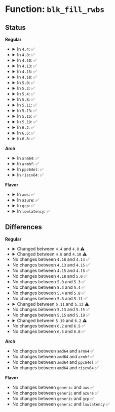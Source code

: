 # Function: <code>blk_fill_rwbs</code>

## Status
<b>Regular</b>
<ul>
<li>
<details>
<summary>In <code>4.4</code>: ✅</summary>

```c
void blk_fill_rwbs(char *rwbs, u32 rw, int bytes);
```

**Collision:** Unique Global

**Inline:** No

**Transformation:** False

**Instances:**

```
In kernel/trace/blktrace.c (ffffffff8115abc0)
Location: kernel/trace/blktrace.c:1776
Inline: False
Direct callers:
  - block/blk-core.c:perf_trace_block_rq
  - block/blk-core.c:trace_event_raw_event_block_rq
  - block/blk-core.c:perf_trace_block_bio_bounce
  - block/blk-core.c:perf_trace_block_rq_remap
  - block/blk-core.c:perf_trace_block_bio_complete
  - block/blk-core.c:perf_trace_block_bio_remap
  - block/blk-core.c:perf_trace_block_get_rq
  - block/blk-core.c:perf_trace_block_split
  - block/blk-core.c:perf_trace_block_bio_merge
  - block/blk-core.c:perf_trace_block_bio_queue
  - block/blk-core.c:perf_trace_block_rq_complete
  - block/blk-core.c:perf_trace_block_rq_with_error
  - block/blk-core.c:trace_event_raw_event_block_bio_complete
  - block/blk-core.c:trace_event_raw_event_block_bio_remap
  - block/blk-core.c:trace_event_raw_event_block_split
  - block/blk-core.c:trace_event_raw_event_block_bio_merge
  - block/blk-core.c:trace_event_raw_event_block_bio_queue
  - block/blk-core.c:trace_event_raw_event_block_bio_bounce
  - block/blk-core.c:trace_event_raw_event_block_rq_remap
  - block/blk-core.c:trace_event_raw_event_block_get_rq
  - block/blk-core.c:trace_event_raw_event_block_rq_complete
  - block/blk-core.c:trace_event_raw_event_block_rq_with_error
```
**Symbols:**

```
ffffffff8115abc0-ffffffff8115ac81: blk_fill_rwbs (STB_GLOBAL)
```
</details>
</li>
<li>
<details>
<summary>In <code>4.8</code>: ✅</summary>

```c
void blk_fill_rwbs(char *rwbs, int op, u32 rw, int bytes);
```

**Collision:** Unique Global

**Inline:** No

**Transformation:** False

**Instances:**

```
In kernel/trace/blktrace.c (ffffffff811654c0)
Location: kernel/trace/blktrace.c:1780
Inline: False
Direct callers:
  - block/blk-core.c:perf_trace_block_rq_remap
  - block/blk-core.c:perf_trace_block_bio_remap
  - block/blk-core.c:perf_trace_block_split
  - block/blk-core.c:perf_trace_block_get_rq
  - block/blk-core.c:perf_trace_block_bio_queue
  - block/blk-core.c:perf_trace_block_bio_merge
  - block/blk-core.c:perf_trace_block_bio_complete
  - block/blk-core.c:perf_trace_block_bio_bounce
  - block/blk-core.c:perf_trace_block_rq
  - block/blk-core.c:perf_trace_block_rq_complete
  - block/blk-core.c:perf_trace_block_rq_with_error
  - block/blk-core.c:trace_event_raw_event_block_rq_remap
  - block/blk-core.c:trace_event_raw_event_block_bio_remap
  - block/blk-core.c:trace_event_raw_event_block_split
  - block/blk-core.c:trace_event_raw_event_block_get_rq
  - block/blk-core.c:trace_event_raw_event_block_bio_queue
  - block/blk-core.c:trace_event_raw_event_block_bio_merge
  - block/blk-core.c:trace_event_raw_event_block_bio_complete
  - block/blk-core.c:trace_event_raw_event_block_bio_bounce
  - block/blk-core.c:trace_event_raw_event_block_rq
  - block/blk-core.c:trace_event_raw_event_block_rq_complete
  - block/blk-core.c:trace_event_raw_event_block_rq_with_error
```
**Symbols:**

```
ffffffff811654c0-ffffffff8116557a: blk_fill_rwbs (STB_GLOBAL)
```
</details>
</li>
<li>
<details>
<summary>In <code>4.10</code>: ✅</summary>

```c
void blk_fill_rwbs(char *rwbs, unsigned int op, int bytes);
```

**Collision:** Unique Global

**Inline:** No

**Transformation:** False

**Instances:**

```
In kernel/trace/blktrace.c (ffffffff81170910)
Location: kernel/trace/blktrace.c:1780
Inline: False
Direct callers:
  - block/blk-core.c:perf_trace_block_rq_remap
  - block/blk-core.c:perf_trace_block_bio_remap
  - block/blk-core.c:perf_trace_block_split
  - block/blk-core.c:perf_trace_block_get_rq
  - block/blk-core.c:perf_trace_block_bio_queue
  - block/blk-core.c:perf_trace_block_bio_merge
  - block/blk-core.c:perf_trace_block_bio_complete
  - block/blk-core.c:perf_trace_block_bio_bounce
  - block/blk-core.c:perf_trace_block_rq
  - block/blk-core.c:perf_trace_block_rq_complete
  - block/blk-core.c:perf_trace_block_rq_with_error
  - block/blk-core.c:trace_event_raw_event_block_rq_remap
  - block/blk-core.c:trace_event_raw_event_block_bio_remap
  - block/blk-core.c:trace_event_raw_event_block_split
  - block/blk-core.c:trace_event_raw_event_block_get_rq
  - block/blk-core.c:trace_event_raw_event_block_bio_queue
  - block/blk-core.c:trace_event_raw_event_block_bio_merge
  - block/blk-core.c:trace_event_raw_event_block_bio_complete
  - block/blk-core.c:trace_event_raw_event_block_bio_bounce
  - block/blk-core.c:trace_event_raw_event_block_rq
  - block/blk-core.c:trace_event_raw_event_block_rq_complete
  - block/blk-core.c:trace_event_raw_event_block_rq_with_error
```
**Symbols:**

```
ffffffff81170910-ffffffff811709dc: blk_fill_rwbs (STB_GLOBAL)
```
</details>
</li>
<li>
<details>
<summary>In <code>4.13</code>: ✅</summary>

```c
void blk_fill_rwbs(char *rwbs, unsigned int op, int bytes);
```

**Collision:** Unique Global

**Inline:** No

**Transformation:** False

**Instances:**

```
In kernel/trace/blktrace.c (ffffffff811739b0)
Location: kernel/trace/blktrace.c:1733
Inline: False
Direct callers:
  - block/blk-core.c:perf_trace_block_rq_remap
  - block/blk-core.c:perf_trace_block_bio_remap
  - block/blk-core.c:perf_trace_block_split
  - block/blk-core.c:perf_trace_block_get_rq
  - block/blk-core.c:perf_trace_block_bio_queue
  - block/blk-core.c:perf_trace_block_bio_merge
  - block/blk-core.c:perf_trace_block_bio_complete
  - block/blk-core.c:perf_trace_block_bio_bounce
  - block/blk-core.c:perf_trace_block_rq
  - block/blk-core.c:perf_trace_block_rq_complete
  - block/blk-core.c:perf_trace_block_rq_requeue
  - block/blk-core.c:trace_event_raw_event_block_rq_remap
  - block/blk-core.c:trace_event_raw_event_block_bio_remap
  - block/blk-core.c:trace_event_raw_event_block_split
  - block/blk-core.c:trace_event_raw_event_block_get_rq
  - block/blk-core.c:trace_event_raw_event_block_bio_queue
  - block/blk-core.c:trace_event_raw_event_block_bio_merge
  - block/blk-core.c:trace_event_raw_event_block_bio_complete
  - block/blk-core.c:trace_event_raw_event_block_bio_bounce
  - block/blk-core.c:trace_event_raw_event_block_rq
  - block/blk-core.c:trace_event_raw_event_block_rq_complete
  - block/blk-core.c:trace_event_raw_event_block_rq_requeue
```
**Symbols:**

```
ffffffff811739b0-ffffffff81173a79: blk_fill_rwbs (STB_GLOBAL)
```
</details>
</li>
<li>
<details>
<summary>In <code>4.15</code>: ✅</summary>

```c
void blk_fill_rwbs(char *rwbs, unsigned int op, int bytes);
```

**Collision:** Unique Global

**Inline:** No

**Transformation:** False

**Instances:**

```
In kernel/trace/blktrace.c (ffffffff81180b70)
Location: kernel/trace/blktrace.c:1888
Inline: False
Direct callers:
  - block/blk-core.c:perf_trace_block_rq_remap
  - block/blk-core.c:perf_trace_block_bio_remap
  - block/blk-core.c:perf_trace_block_split
  - block/blk-core.c:perf_trace_block_get_rq
  - block/blk-core.c:perf_trace_block_bio_queue
  - block/blk-core.c:perf_trace_block_bio_merge
  - block/blk-core.c:perf_trace_block_bio_complete
  - block/blk-core.c:perf_trace_block_bio_bounce
  - block/blk-core.c:perf_trace_block_rq
  - block/blk-core.c:perf_trace_block_rq_complete
  - block/blk-core.c:perf_trace_block_rq_requeue
  - block/blk-core.c:trace_event_raw_event_block_rq_remap
  - block/blk-core.c:trace_event_raw_event_block_bio_remap
  - block/blk-core.c:trace_event_raw_event_block_split
  - block/blk-core.c:trace_event_raw_event_block_get_rq
  - block/blk-core.c:trace_event_raw_event_block_bio_queue
  - block/blk-core.c:trace_event_raw_event_block_bio_merge
  - block/blk-core.c:trace_event_raw_event_block_bio_complete
  - block/blk-core.c:trace_event_raw_event_block_bio_bounce
  - block/blk-core.c:trace_event_raw_event_block_rq
  - block/blk-core.c:trace_event_raw_event_block_rq_complete
  - block/blk-core.c:trace_event_raw_event_block_rq_requeue
```
**Symbols:**

```
ffffffff81180b70-ffffffff81180c3f: blk_fill_rwbs (STB_GLOBAL)
```
</details>
</li>
<li>
<details>
<summary>In <code>4.18</code>: ✅</summary>

```c
void blk_fill_rwbs(char *rwbs, unsigned int op, int bytes);
```

**Collision:** Unique Global

**Inline:** No

**Transformation:** False

**Instances:**

```
In kernel/trace/blktrace.c (ffffffff8118fd00)
Location: kernel/trace/blktrace.c:1892
Inline: False
Direct callers:
  - block/blk-core.c:perf_trace_block_rq_remap
  - block/blk-core.c:perf_trace_block_bio_remap
  - block/blk-core.c:perf_trace_block_split
  - block/blk-core.c:perf_trace_block_get_rq
  - block/blk-core.c:perf_trace_block_bio_queue
  - block/blk-core.c:perf_trace_block_bio_merge
  - block/blk-core.c:perf_trace_block_bio_complete
  - block/blk-core.c:perf_trace_block_bio_bounce
  - block/blk-core.c:perf_trace_block_rq
  - block/blk-core.c:perf_trace_block_rq_complete
  - block/blk-core.c:perf_trace_block_rq_requeue
  - block/blk-core.c:trace_event_raw_event_block_rq_remap
  - block/blk-core.c:trace_event_raw_event_block_bio_remap
  - block/blk-core.c:trace_event_raw_event_block_split
  - block/blk-core.c:trace_event_raw_event_block_get_rq
  - block/blk-core.c:trace_event_raw_event_block_bio_queue
  - block/blk-core.c:trace_event_raw_event_block_bio_merge
  - block/blk-core.c:trace_event_raw_event_block_bio_complete
  - block/blk-core.c:trace_event_raw_event_block_bio_bounce
  - block/blk-core.c:trace_event_raw_event_block_rq
  - block/blk-core.c:trace_event_raw_event_block_rq_complete
  - block/blk-core.c:trace_event_raw_event_block_rq_requeue
```
**Symbols:**

```
ffffffff8118fd00-ffffffff8118fdca: blk_fill_rwbs (STB_GLOBAL)
```
</details>
</li>
<li>
<details>
<summary>In <code>5.0</code>: ✅</summary>

```c
void blk_fill_rwbs(char *rwbs, unsigned int op, int bytes);
```

**Collision:** Unique Global

**Inline:** No

**Transformation:** False

**Instances:**

```
In kernel/trace/blktrace.c (ffffffff8119d4d0)
Location: kernel/trace/blktrace.c:1880
Inline: False
Direct callers:
  - block/blk-core.c:perf_trace_block_rq_remap
  - block/blk-core.c:perf_trace_block_bio_remap
  - block/blk-core.c:perf_trace_block_split
  - block/blk-core.c:perf_trace_block_get_rq
  - block/blk-core.c:perf_trace_block_bio_queue
  - block/blk-core.c:perf_trace_block_bio_merge
  - block/blk-core.c:perf_trace_block_bio_complete
  - block/blk-core.c:perf_trace_block_bio_bounce
  - block/blk-core.c:perf_trace_block_rq
  - block/blk-core.c:perf_trace_block_rq_complete
  - block/blk-core.c:perf_trace_block_rq_requeue
  - block/blk-core.c:trace_event_raw_event_block_rq_remap
  - block/blk-core.c:trace_event_raw_event_block_bio_remap
  - block/blk-core.c:trace_event_raw_event_block_split
  - block/blk-core.c:trace_event_raw_event_block_get_rq
  - block/blk-core.c:trace_event_raw_event_block_bio_queue
  - block/blk-core.c:trace_event_raw_event_block_bio_merge
  - block/blk-core.c:trace_event_raw_event_block_bio_complete
  - block/blk-core.c:trace_event_raw_event_block_bio_bounce
  - block/blk-core.c:trace_event_raw_event_block_rq
  - block/blk-core.c:trace_event_raw_event_block_rq_complete
  - block/blk-core.c:trace_event_raw_event_block_rq_requeue
```
**Symbols:**

```
ffffffff8119d4d0-ffffffff8119d5c7: blk_fill_rwbs (STB_GLOBAL)
```
</details>
</li>
<li>
<details>
<summary>In <code>5.3</code>: ✅</summary>

```c
void blk_fill_rwbs(char *rwbs, unsigned int op, int bytes);
```

**Collision:** Unique Global

**Inline:** No

**Transformation:** False

**Instances:**

```
In kernel/trace/blktrace.c (ffffffff811ab210)
Location: kernel/trace/blktrace.c:1875
Inline: False
Direct callers:
  - block/blk-core.c:perf_trace_block_rq_remap
  - block/blk-core.c:perf_trace_block_bio_remap
  - block/blk-core.c:perf_trace_block_split
  - block/blk-core.c:perf_trace_block_get_rq
  - block/blk-core.c:perf_trace_block_bio_queue
  - block/blk-core.c:perf_trace_block_bio_merge
  - block/blk-core.c:perf_trace_block_bio_complete
  - block/blk-core.c:perf_trace_block_bio_bounce
  - block/blk-core.c:perf_trace_block_rq
  - block/blk-core.c:perf_trace_block_rq_complete
  - block/blk-core.c:perf_trace_block_rq_requeue
  - block/blk-core.c:trace_event_raw_event_block_rq_remap
  - block/blk-core.c:trace_event_raw_event_block_bio_remap
  - block/blk-core.c:trace_event_raw_event_block_split
  - block/blk-core.c:trace_event_raw_event_block_get_rq
  - block/blk-core.c:trace_event_raw_event_block_bio_queue
  - block/blk-core.c:trace_event_raw_event_block_bio_merge
  - block/blk-core.c:trace_event_raw_event_block_bio_complete
  - block/blk-core.c:trace_event_raw_event_block_bio_bounce
  - block/blk-core.c:trace_event_raw_event_block_rq
  - block/blk-core.c:trace_event_raw_event_block_rq_complete
  - block/blk-core.c:trace_event_raw_event_block_rq_requeue
```
**Symbols:**

```
ffffffff811ab210-ffffffff811ab305: blk_fill_rwbs (STB_GLOBAL)
```
</details>
</li>
<li>
<details>
<summary>In <code>5.4</code>: ✅</summary>

```c
void blk_fill_rwbs(char *rwbs, unsigned int op, int bytes);
```

**Collision:** Unique Global

**Inline:** No

**Transformation:** False

**Instances:**

```
In kernel/trace/blktrace.c (ffffffff811b6a00)
Location: kernel/trace/blktrace.c:1930
Inline: False
Direct callers:
  - block/blk-core.c:perf_trace_block_rq_remap
  - block/blk-core.c:perf_trace_block_bio_remap
  - block/blk-core.c:perf_trace_block_split
  - block/blk-core.c:perf_trace_block_get_rq
  - block/blk-core.c:perf_trace_block_bio_queue
  - block/blk-core.c:perf_trace_block_bio_merge
  - block/blk-core.c:perf_trace_block_bio_complete
  - block/blk-core.c:perf_trace_block_bio_bounce
  - block/blk-core.c:perf_trace_block_rq
  - block/blk-core.c:perf_trace_block_rq_complete
  - block/blk-core.c:perf_trace_block_rq_requeue
  - block/blk-core.c:trace_event_raw_event_block_rq_remap
  - block/blk-core.c:trace_event_raw_event_block_bio_remap
  - block/blk-core.c:trace_event_raw_event_block_split
  - block/blk-core.c:trace_event_raw_event_block_get_rq
  - block/blk-core.c:trace_event_raw_event_block_bio_queue
  - block/blk-core.c:trace_event_raw_event_block_bio_merge
  - block/blk-core.c:trace_event_raw_event_block_bio_complete
  - block/blk-core.c:trace_event_raw_event_block_bio_bounce
  - block/blk-core.c:trace_event_raw_event_block_rq
  - block/blk-core.c:trace_event_raw_event_block_rq_complete
  - block/blk-core.c:trace_event_raw_event_block_rq_requeue
```
**Symbols:**

```
ffffffff811b6a00-ffffffff811b6af5: blk_fill_rwbs (STB_GLOBAL)
```
</details>
</li>
<li>
<details>
<summary>In <code>5.8</code>: ✅</summary>

```c
void blk_fill_rwbs(char *rwbs, unsigned int op, int bytes);
```

**Collision:** Unique Global

**Inline:** No

**Transformation:** False

**Instances:**

```
In kernel/trace/blktrace.c (ffffffff811cf540)
Location: kernel/trace/blktrace.c:1958
Inline: False
Direct callers:
  - block/blk-core.c:perf_trace_block_rq_remap
  - block/blk-core.c:perf_trace_block_bio_remap
  - block/blk-core.c:perf_trace_block_split
  - block/blk-core.c:perf_trace_block_get_rq
  - block/blk-core.c:perf_trace_block_bio_queue
  - block/blk-core.c:perf_trace_block_bio_merge
  - block/blk-core.c:perf_trace_block_bio_complete
  - block/blk-core.c:perf_trace_block_bio_bounce
  - block/blk-core.c:perf_trace_block_rq
  - block/blk-core.c:perf_trace_block_rq_complete
  - block/blk-core.c:perf_trace_block_rq_requeue
  - block/blk-core.c:trace_event_raw_event_block_rq_remap
  - block/blk-core.c:trace_event_raw_event_block_bio_remap
  - block/blk-core.c:trace_event_raw_event_block_split
  - block/blk-core.c:trace_event_raw_event_block_get_rq
  - block/blk-core.c:trace_event_raw_event_block_bio_queue
  - block/blk-core.c:trace_event_raw_event_block_bio_merge
  - block/blk-core.c:trace_event_raw_event_block_bio_complete
  - block/blk-core.c:trace_event_raw_event_block_bio_bounce
  - block/blk-core.c:trace_event_raw_event_block_rq
  - block/blk-core.c:trace_event_raw_event_block_rq_complete
  - block/blk-core.c:trace_event_raw_event_block_rq_requeue
```
**Symbols:**

```
ffffffff811cf540-ffffffff811cf669: blk_fill_rwbs (STB_GLOBAL)
```
</details>
</li>
<li>
<details>
<summary>In <code>5.11</code>: ✅</summary>

```c
void blk_fill_rwbs(char *rwbs, unsigned int op, int bytes);
```

**Collision:** Unique Global

**Inline:** No

**Transformation:** False

**Instances:**

```
In kernel/trace/blktrace.c (ffffffff811cc9e0)
Location: kernel/trace/blktrace.c:1868
Inline: False
Direct callers:
  - block/blk-core.c:perf_trace_block_rq_remap
  - block/blk-core.c:perf_trace_block_bio_remap
  - block/blk-core.c:perf_trace_block_split
  - block/blk-core.c:perf_trace_block_bio
  - block/blk-core.c:perf_trace_block_bio_complete
  - block/blk-core.c:perf_trace_block_rq
  - block/blk-core.c:perf_trace_block_rq_complete
  - block/blk-core.c:perf_trace_block_rq_requeue
  - block/blk-core.c:trace_event_raw_event_block_rq_remap
  - block/blk-core.c:trace_event_raw_event_block_bio_remap
  - block/blk-core.c:trace_event_raw_event_block_split
  - block/blk-core.c:trace_event_raw_event_block_bio
  - block/blk-core.c:trace_event_raw_event_block_bio_complete
  - block/blk-core.c:trace_event_raw_event_block_rq
  - block/blk-core.c:trace_event_raw_event_block_rq_complete
  - block/blk-core.c:trace_event_raw_event_block_rq_requeue
```
**Symbols:**

```
ffffffff811cc9e0-ffffffff811ccb04: blk_fill_rwbs (STB_GLOBAL)
```
</details>
</li>
<li>
<details>
<summary>In <code>5.13</code>: ✅</summary>

```c
void blk_fill_rwbs(char *rwbs, unsigned int op);
```

**Collision:** Unique Global

**Inline:** No

**Transformation:** False

**Instances:**

```
In kernel/trace/blktrace.c (ffffffff811cdd10)
Location: kernel/trace/blktrace.c:1877
Inline: False
Direct callers:
  - block/blk-core.c:perf_trace_block_rq_remap
  - block/blk-core.c:perf_trace_block_bio_remap
  - block/blk-core.c:perf_trace_block_split
  - block/blk-core.c:perf_trace_block_bio
  - block/blk-core.c:perf_trace_block_bio_complete
  - block/blk-core.c:perf_trace_block_rq
  - block/blk-core.c:perf_trace_block_rq_complete
  - block/blk-core.c:perf_trace_block_rq_requeue
  - block/blk-core.c:trace_event_raw_event_block_rq_remap
  - block/blk-core.c:trace_event_raw_event_block_bio_remap
  - block/blk-core.c:trace_event_raw_event_block_split
  - block/blk-core.c:trace_event_raw_event_block_bio
  - block/blk-core.c:trace_event_raw_event_block_bio_complete
  - block/blk-core.c:trace_event_raw_event_block_rq
  - block/blk-core.c:trace_event_raw_event_block_rq_complete
  - block/blk-core.c:trace_event_raw_event_block_rq_requeue
```
**Symbols:**

```
ffffffff811cdd10-ffffffff811cde34: blk_fill_rwbs (STB_GLOBAL)
```
</details>
</li>
<li>
<details>
<summary>In <code>5.15</code>: ✅</summary>

```c
void blk_fill_rwbs(char *rwbs, unsigned int op);
```

**Collision:** Unique Global

**Inline:** No

**Transformation:** False

**Instances:**

```
In kernel/trace/blktrace.c (ffffffff811fa6e0)
Location: kernel/trace/blktrace.c:1895
Inline: False
Direct callers:
  - block/blk-core.c:perf_trace_block_rq_remap
  - block/blk-core.c:perf_trace_block_bio_remap
  - block/blk-core.c:perf_trace_block_split
  - block/blk-core.c:perf_trace_block_bio
  - block/blk-core.c:perf_trace_block_bio_complete
  - block/blk-core.c:perf_trace_block_rq
  - block/blk-core.c:perf_trace_block_rq_complete
  - block/blk-core.c:perf_trace_block_rq_requeue
  - block/blk-core.c:trace_event_raw_event_block_rq_remap
  - block/blk-core.c:trace_event_raw_event_block_bio_remap
  - block/blk-core.c:trace_event_raw_event_block_split
  - block/blk-core.c:trace_event_raw_event_block_bio
  - block/blk-core.c:trace_event_raw_event_block_bio_complete
  - block/blk-core.c:trace_event_raw_event_block_rq
  - block/blk-core.c:trace_event_raw_event_block_rq_complete
  - block/blk-core.c:trace_event_raw_event_block_rq_requeue
```
**Symbols:**

```
ffffffff811fa6e0-ffffffff811fa804: blk_fill_rwbs (STB_GLOBAL)
```
</details>
</li>
<li>
<details>
<summary>In <code>5.19</code>: ✅</summary>

```c
void blk_fill_rwbs(char *rwbs, unsigned int op);
```

**Collision:** Unique Global

**Inline:** No

**Transformation:** False

**Instances:**

```
In kernel/trace/blktrace.c (ffffffff81234800)
Location: kernel/trace/blktrace.c:1895
Inline: False
Direct callers:
  - block/blk-core.c:perf_trace_block_rq_remap
  - block/blk-core.c:perf_trace_block_bio_remap
  - block/blk-core.c:perf_trace_block_split
  - block/blk-core.c:perf_trace_block_bio
  - block/blk-core.c:perf_trace_block_bio_complete
  - block/blk-core.c:perf_trace_block_rq
  - block/blk-core.c:perf_trace_block_rq_completion
  - block/blk-core.c:perf_trace_block_rq_requeue
  - block/blk-core.c:trace_event_raw_event_block_rq_remap
  - block/blk-core.c:trace_event_raw_event_block_bio_remap
  - block/blk-core.c:trace_event_raw_event_block_split
  - block/blk-core.c:trace_event_raw_event_block_bio
  - block/blk-core.c:trace_event_raw_event_block_bio_complete
  - block/blk-core.c:trace_event_raw_event_block_rq
  - block/blk-core.c:trace_event_raw_event_block_rq_completion
  - block/blk-core.c:trace_event_raw_event_block_rq_requeue
```
**Symbols:**

```
ffffffff81234800-ffffffff81234909: blk_fill_rwbs (STB_GLOBAL)
```
</details>
</li>
<li>
<details>
<summary>In <code>6.2</code>: ✅</summary>

```c
void blk_fill_rwbs(char *rwbs, blk_opf_t opf);
```

**Collision:** Unique Global

**Inline:** No

**Transformation:** False

**Instances:**

```
In kernel/trace/blktrace.c (ffffffff812810c0)
Location: kernel/trace/blktrace.c:1880
Inline: False
Direct callers:
  - block/blk-core.c:perf_trace_block_rq_remap
  - block/blk-core.c:perf_trace_block_bio_remap
  - block/blk-core.c:perf_trace_block_split
  - block/blk-core.c:perf_trace_block_bio
  - block/blk-core.c:perf_trace_block_bio_complete
  - block/blk-core.c:perf_trace_block_rq
  - block/blk-core.c:perf_trace_block_rq_completion
  - block/blk-core.c:perf_trace_block_rq_requeue
  - block/blk-core.c:trace_event_raw_event_block_rq_remap
  - block/blk-core.c:trace_event_raw_event_block_bio_remap
  - block/blk-core.c:trace_event_raw_event_block_split
  - block/blk-core.c:trace_event_raw_event_block_bio
  - block/blk-core.c:trace_event_raw_event_block_bio_complete
  - block/blk-core.c:trace_event_raw_event_block_rq
  - block/blk-core.c:trace_event_raw_event_block_rq_completion
  - block/blk-core.c:trace_event_raw_event_block_rq_requeue
```
**Symbols:**

```
ffffffff812810c0-ffffffff812811c9: blk_fill_rwbs (STB_GLOBAL)
```
</details>
</li>
<li>
<details>
<summary>In <code>6.5</code>: ✅</summary>

```c
void blk_fill_rwbs(char *rwbs, blk_opf_t opf);
```

**Collision:** Unique Global

**Inline:** No

**Transformation:** False

**Instances:**

```
In kernel/trace/blktrace.c (ffffffff8129dd90)
Location: kernel/trace/blktrace.c:1876
Inline: False
Direct callers:
  - block/blk-core.c:perf_trace_block_rq_remap
  - block/blk-core.c:perf_trace_block_bio_remap
  - block/blk-core.c:perf_trace_block_split
  - block/blk-core.c:perf_trace_block_bio
  - block/blk-core.c:perf_trace_block_bio_complete
  - block/blk-core.c:perf_trace_block_rq
  - block/blk-core.c:perf_trace_block_rq_completion
  - block/blk-core.c:perf_trace_block_rq_requeue
  - block/blk-core.c:trace_event_raw_event_block_rq_remap
  - block/blk-core.c:trace_event_raw_event_block_bio_remap
  - block/blk-core.c:trace_event_raw_event_block_split
  - block/blk-core.c:trace_event_raw_event_block_bio
  - block/blk-core.c:trace_event_raw_event_block_bio_complete
  - block/blk-core.c:trace_event_raw_event_block_rq
  - block/blk-core.c:trace_event_raw_event_block_rq_completion
  - block/blk-core.c:trace_event_raw_event_block_rq_requeue
```
**Symbols:**

```
ffffffff8129dd90-ffffffff8129de77: blk_fill_rwbs (STB_GLOBAL)
```
</details>
</li>
<li>
<details>
<summary>In <code>6.8</code>: ✅</summary>

```c
void blk_fill_rwbs(char *rwbs, blk_opf_t opf);
```

**Collision:** Unique Global

**Inline:** No

**Transformation:** False

**Instances:**

```
In kernel/trace/blktrace.c (ffffffff812b9470)
Location: kernel/trace/blktrace.c:1876
Inline: False
Direct callers:
  - block/blk-core.c:perf_trace_block_rq_remap
  - block/blk-core.c:perf_trace_block_bio_remap
  - block/blk-core.c:perf_trace_block_split
  - block/blk-core.c:perf_trace_block_bio
  - block/blk-core.c:perf_trace_block_bio_complete
  - block/blk-core.c:perf_trace_block_rq
  - block/blk-core.c:perf_trace_block_rq_completion
  - block/blk-core.c:perf_trace_block_rq_requeue
  - block/blk-core.c:trace_event_raw_event_block_rq_remap
  - block/blk-core.c:trace_event_raw_event_block_bio_remap
  - block/blk-core.c:trace_event_raw_event_block_split
  - block/blk-core.c:trace_event_raw_event_block_bio
  - block/blk-core.c:trace_event_raw_event_block_bio_complete
  - block/blk-core.c:trace_event_raw_event_block_rq
  - block/blk-core.c:trace_event_raw_event_block_rq_completion
  - block/blk-core.c:trace_event_raw_event_block_rq_requeue
```
**Symbols:**

```
ffffffff812b9470-ffffffff812b9557: blk_fill_rwbs (STB_GLOBAL)
```
</details>
</li>
</ul>
<b>Arch</b>
<ul>
<li>
<details>
<summary>In <code>arm64</code>: ✅</summary>

```c
void blk_fill_rwbs(char *rwbs, unsigned int op, int bytes);
```

**Collision:** Unique Global

**Inline:** No

**Transformation:** False

**Instances:**

```
In kernel/trace/blktrace.c (ffff8000102348e8)
Location: kernel/trace/blktrace.c:1930
Inline: False
Direct callers:
  - block/blk-core.c:perf_trace_block_rq_remap
  - block/blk-core.c:perf_trace_block_bio_remap
  - block/blk-core.c:perf_trace_block_split
  - block/blk-core.c:perf_trace_block_get_rq
  - block/blk-core.c:perf_trace_block_bio_queue
  - block/blk-core.c:perf_trace_block_bio_merge
  - block/blk-core.c:perf_trace_block_bio_complete
  - block/blk-core.c:perf_trace_block_bio_bounce
  - block/blk-core.c:perf_trace_block_rq
  - block/blk-core.c:perf_trace_block_rq_complete
  - block/blk-core.c:perf_trace_block_rq_requeue
  - block/blk-core.c:trace_event_raw_event_block_rq_remap
  - block/blk-core.c:trace_event_raw_event_block_bio_remap
  - block/blk-core.c:trace_event_raw_event_block_split
  - block/blk-core.c:trace_event_raw_event_block_get_rq
  - block/blk-core.c:trace_event_raw_event_block_bio_queue
  - block/blk-core.c:trace_event_raw_event_block_bio_merge
  - block/blk-core.c:trace_event_raw_event_block_bio_complete
  - block/blk-core.c:trace_event_raw_event_block_bio_bounce
  - block/blk-core.c:trace_event_raw_event_block_rq
  - block/blk-core.c:trace_event_raw_event_block_rq_complete
  - block/blk-core.c:trace_event_raw_event_block_rq_requeue
```
**Symbols:**

```
ffff8000102348e8-ffff800010234a08: blk_fill_rwbs (STB_GLOBAL)
```
</details>
</li>
<li>
<details>
<summary>In <code>armhf</code>: ✅</summary>

```c
void blk_fill_rwbs(char *rwbs, unsigned int op, int bytes);
```

**Collision:** Unique Global

**Inline:** No

**Transformation:** False

**Instances:**

```
In kernel/trace/blktrace.c (c04707ac)
Location: kernel/trace/blktrace.c:1930
Inline: False
Direct callers:
  - block/blk-core.c:perf_trace_block_rq_remap
  - block/blk-core.c:perf_trace_block_bio_remap
  - block/blk-core.c:perf_trace_block_split
  - block/blk-core.c:perf_trace_block_get_rq
  - block/blk-core.c:perf_trace_block_bio_queue
  - block/blk-core.c:perf_trace_block_bio_merge
  - block/blk-core.c:perf_trace_block_bio_complete
  - block/blk-core.c:perf_trace_block_bio_bounce
  - block/blk-core.c:perf_trace_block_rq
  - block/blk-core.c:perf_trace_block_rq_complete
  - block/blk-core.c:perf_trace_block_rq_requeue
  - block/blk-core.c:trace_event_raw_event_block_rq_remap
  - block/blk-core.c:trace_event_raw_event_block_bio_remap
  - block/blk-core.c:trace_event_raw_event_block_split
  - block/blk-core.c:trace_event_raw_event_block_get_rq
  - block/blk-core.c:trace_event_raw_event_block_bio_queue
  - block/blk-core.c:trace_event_raw_event_block_bio_merge
  - block/blk-core.c:trace_event_raw_event_block_bio_complete
  - block/blk-core.c:trace_event_raw_event_block_bio_bounce
  - block/blk-core.c:trace_event_raw_event_block_rq
  - block/blk-core.c:trace_event_raw_event_block_rq_complete
  - block/blk-core.c:trace_event_raw_event_block_rq_requeue
```
**Symbols:**

```
c04707ac-c04708c8: blk_fill_rwbs (STB_GLOBAL)
```
</details>
</li>
<li>
<details>
<summary>In <code>ppc64el</code>: ✅</summary>

```c
void blk_fill_rwbs(char *rwbs, unsigned int op, int bytes);
```

**Collision:** Unique Global

**Inline:** No

**Transformation:** False

**Instances:**

```
In kernel/trace/blktrace.c (c0000000002c0030)
Location: kernel/trace/blktrace.c:1930
Inline: False
Direct callers:
  - block/blk-core.c:perf_trace_block_rq_remap
  - block/blk-core.c:perf_trace_block_bio_remap
  - block/blk-core.c:perf_trace_block_split
  - block/blk-core.c:perf_trace_block_get_rq
  - block/blk-core.c:perf_trace_block_bio_queue
  - block/blk-core.c:perf_trace_block_bio_merge
  - block/blk-core.c:perf_trace_block_bio_complete
  - block/blk-core.c:perf_trace_block_bio_bounce
  - block/blk-core.c:perf_trace_block_rq
  - block/blk-core.c:perf_trace_block_rq_complete
  - block/blk-core.c:perf_trace_block_rq_requeue
  - block/blk-core.c:trace_event_raw_event_block_rq_remap
  - block/blk-core.c:trace_event_raw_event_block_bio_remap
  - block/blk-core.c:trace_event_raw_event_block_split
  - block/blk-core.c:trace_event_raw_event_block_get_rq
  - block/blk-core.c:trace_event_raw_event_block_bio_queue
  - block/blk-core.c:trace_event_raw_event_block_bio_merge
  - block/blk-core.c:trace_event_raw_event_block_bio_complete
  - block/blk-core.c:trace_event_raw_event_block_bio_bounce
  - block/blk-core.c:trace_event_raw_event_block_rq
  - block/blk-core.c:trace_event_raw_event_block_rq_complete
  - block/blk-core.c:trace_event_raw_event_block_rq_requeue
```
**Symbols:**

```
c0000000002c0030-c0000000002c01bc: blk_fill_rwbs (STB_GLOBAL)
```
</details>
</li>
<li>
<details>
<summary>In <code>riscv64</code>: ✅</summary>

```c
void blk_fill_rwbs(char *rwbs, unsigned int op, int bytes);
```

**Collision:** Unique Global

**Inline:** No

**Transformation:** False

**Instances:**

```
In kernel/trace/blktrace.c (ffffffe00018c264)
Location: kernel/trace/blktrace.c:1930
Inline: False
Direct callers:
  - block/blk-core.c:perf_trace_block_rq_remap
  - block/blk-core.c:perf_trace_block_bio_remap
  - block/blk-core.c:perf_trace_block_split
  - block/blk-core.c:perf_trace_block_get_rq
  - block/blk-core.c:perf_trace_block_bio_queue
  - block/blk-core.c:perf_trace_block_bio_merge
  - block/blk-core.c:perf_trace_block_bio_complete
  - block/blk-core.c:perf_trace_block_bio_bounce
  - block/blk-core.c:perf_trace_block_rq
  - block/blk-core.c:perf_trace_block_rq_complete
  - block/blk-core.c:perf_trace_block_rq_requeue
  - block/blk-core.c:trace_event_raw_event_block_rq_remap
  - block/blk-core.c:trace_event_raw_event_block_bio_remap
  - block/blk-core.c:trace_event_raw_event_block_split
  - block/blk-core.c:trace_event_raw_event_block_get_rq
  - block/blk-core.c:trace_event_raw_event_block_bio_queue
  - block/blk-core.c:trace_event_raw_event_block_bio_merge
  - block/blk-core.c:trace_event_raw_event_block_bio_complete
  - block/blk-core.c:trace_event_raw_event_block_bio_bounce
  - block/blk-core.c:trace_event_raw_event_block_rq
  - block/blk-core.c:trace_event_raw_event_block_rq_complete
  - block/blk-core.c:trace_event_raw_event_block_rq_requeue
```
**Symbols:**

```
ffffffe00018c264-ffffffe00018c368: blk_fill_rwbs (STB_GLOBAL)
```
</details>
</li>
</ul>
<b>Flavor</b>
<ul>
<li>
<details>
<summary>In <code>aws</code>: ✅</summary>

```c
void blk_fill_rwbs(char *rwbs, unsigned int op, int bytes);
```

**Collision:** Unique Global

**Inline:** No

**Transformation:** False

**Instances:**

```
In kernel/trace/blktrace.c (ffffffff811af020)
Location: kernel/trace/blktrace.c:1930
Inline: False
Direct callers:
  - block/blk-core.c:perf_trace_block_rq_remap
  - block/blk-core.c:perf_trace_block_bio_remap
  - block/blk-core.c:perf_trace_block_split
  - block/blk-core.c:perf_trace_block_get_rq
  - block/blk-core.c:perf_trace_block_bio_queue
  - block/blk-core.c:perf_trace_block_bio_merge
  - block/blk-core.c:perf_trace_block_bio_complete
  - block/blk-core.c:perf_trace_block_bio_bounce
  - block/blk-core.c:perf_trace_block_rq
  - block/blk-core.c:perf_trace_block_rq_complete
  - block/blk-core.c:perf_trace_block_rq_requeue
  - block/blk-core.c:trace_event_raw_event_block_rq_remap
  - block/blk-core.c:trace_event_raw_event_block_bio_remap
  - block/blk-core.c:trace_event_raw_event_block_split
  - block/blk-core.c:trace_event_raw_event_block_get_rq
  - block/blk-core.c:trace_event_raw_event_block_bio_queue
  - block/blk-core.c:trace_event_raw_event_block_bio_merge
  - block/blk-core.c:trace_event_raw_event_block_bio_complete
  - block/blk-core.c:trace_event_raw_event_block_bio_bounce
  - block/blk-core.c:trace_event_raw_event_block_rq
  - block/blk-core.c:trace_event_raw_event_block_rq_complete
  - block/blk-core.c:trace_event_raw_event_block_rq_requeue
```
**Symbols:**

```
ffffffff811af020-ffffffff811af115: blk_fill_rwbs (STB_GLOBAL)
```
</details>
</li>
<li>
<details>
<summary>In <code>azure</code>: ✅</summary>

```c
void blk_fill_rwbs(char *rwbs, unsigned int op, int bytes);
```

**Collision:** Unique Global

**Inline:** No

**Transformation:** False

**Instances:**

```
In kernel/trace/blktrace.c (ffffffff811a1e70)
Location: kernel/trace/blktrace.c:1930
Inline: False
Direct callers:
  - block/blk-core.c:perf_trace_block_rq_remap
  - block/blk-core.c:perf_trace_block_bio_remap
  - block/blk-core.c:perf_trace_block_split
  - block/blk-core.c:perf_trace_block_get_rq
  - block/blk-core.c:perf_trace_block_bio_queue
  - block/blk-core.c:perf_trace_block_bio_merge
  - block/blk-core.c:perf_trace_block_bio_complete
  - block/blk-core.c:perf_trace_block_bio_bounce
  - block/blk-core.c:perf_trace_block_rq
  - block/blk-core.c:perf_trace_block_rq_complete
  - block/blk-core.c:perf_trace_block_rq_requeue
  - block/blk-core.c:trace_event_raw_event_block_rq_remap
  - block/blk-core.c:trace_event_raw_event_block_bio_remap
  - block/blk-core.c:trace_event_raw_event_block_split
  - block/blk-core.c:trace_event_raw_event_block_get_rq
  - block/blk-core.c:trace_event_raw_event_block_bio_queue
  - block/blk-core.c:trace_event_raw_event_block_bio_merge
  - block/blk-core.c:trace_event_raw_event_block_bio_complete
  - block/blk-core.c:trace_event_raw_event_block_bio_bounce
  - block/blk-core.c:trace_event_raw_event_block_rq
  - block/blk-core.c:trace_event_raw_event_block_rq_complete
  - block/blk-core.c:trace_event_raw_event_block_rq_requeue
```
**Symbols:**

```
ffffffff811a1e70-ffffffff811a1f65: blk_fill_rwbs (STB_GLOBAL)
```
</details>
</li>
<li>
<details>
<summary>In <code>gcp</code>: ✅</summary>

```c
void blk_fill_rwbs(char *rwbs, unsigned int op, int bytes);
```

**Collision:** Unique Global

**Inline:** No

**Transformation:** False

**Instances:**

```
In kernel/trace/blktrace.c (ffffffff811acdf0)
Location: kernel/trace/blktrace.c:1930
Inline: False
Direct callers:
  - block/blk-core.c:perf_trace_block_rq_remap
  - block/blk-core.c:perf_trace_block_bio_remap
  - block/blk-core.c:perf_trace_block_split
  - block/blk-core.c:perf_trace_block_get_rq
  - block/blk-core.c:perf_trace_block_bio_queue
  - block/blk-core.c:perf_trace_block_bio_merge
  - block/blk-core.c:perf_trace_block_bio_complete
  - block/blk-core.c:perf_trace_block_bio_bounce
  - block/blk-core.c:perf_trace_block_rq
  - block/blk-core.c:perf_trace_block_rq_complete
  - block/blk-core.c:perf_trace_block_rq_requeue
  - block/blk-core.c:trace_event_raw_event_block_rq_remap
  - block/blk-core.c:trace_event_raw_event_block_bio_remap
  - block/blk-core.c:trace_event_raw_event_block_split
  - block/blk-core.c:trace_event_raw_event_block_get_rq
  - block/blk-core.c:trace_event_raw_event_block_bio_queue
  - block/blk-core.c:trace_event_raw_event_block_bio_merge
  - block/blk-core.c:trace_event_raw_event_block_bio_complete
  - block/blk-core.c:trace_event_raw_event_block_bio_bounce
  - block/blk-core.c:trace_event_raw_event_block_rq
  - block/blk-core.c:trace_event_raw_event_block_rq_complete
  - block/blk-core.c:trace_event_raw_event_block_rq_requeue
```
**Symbols:**

```
ffffffff811acdf0-ffffffff811acee5: blk_fill_rwbs (STB_GLOBAL)
```
</details>
</li>
<li>
<details>
<summary>In <code>lowlatency</code>: ✅</summary>

```c
void blk_fill_rwbs(char *rwbs, unsigned int op, int bytes);
```

**Collision:** Unique Global

**Inline:** No

**Transformation:** False

**Instances:**

```
In kernel/trace/blktrace.c (ffffffff811bacc0)
Location: kernel/trace/blktrace.c:1930
Inline: False
Direct callers:
  - block/blk-core.c:perf_trace_block_rq_remap
  - block/blk-core.c:perf_trace_block_bio_remap
  - block/blk-core.c:perf_trace_block_split
  - block/blk-core.c:perf_trace_block_get_rq
  - block/blk-core.c:perf_trace_block_bio_queue
  - block/blk-core.c:perf_trace_block_bio_merge
  - block/blk-core.c:perf_trace_block_bio_complete
  - block/blk-core.c:perf_trace_block_bio_bounce
  - block/blk-core.c:perf_trace_block_rq
  - block/blk-core.c:perf_trace_block_rq_complete
  - block/blk-core.c:perf_trace_block_rq_requeue
  - block/blk-core.c:trace_event_raw_event_block_rq_remap
  - block/blk-core.c:trace_event_raw_event_block_bio_remap
  - block/blk-core.c:trace_event_raw_event_block_split
  - block/blk-core.c:trace_event_raw_event_block_get_rq
  - block/blk-core.c:trace_event_raw_event_block_bio_queue
  - block/blk-core.c:trace_event_raw_event_block_bio_merge
  - block/blk-core.c:trace_event_raw_event_block_bio_complete
  - block/blk-core.c:trace_event_raw_event_block_bio_bounce
  - block/blk-core.c:trace_event_raw_event_block_rq
  - block/blk-core.c:trace_event_raw_event_block_rq_complete
  - block/blk-core.c:trace_event_raw_event_block_rq_requeue
```
**Symbols:**

```
ffffffff811bacc0-ffffffff811badb5: blk_fill_rwbs (STB_GLOBAL)
```
</details>
</li>
</ul>

## Differences
<b>Regular</b>
<ul>
<li>
<details>
<summary>Changed between <code>4.4</code> and <code>4.8</code> ⚠️</summary>
<ul>
<li>
<b>Param added. </b>
<code>int op</code>
</li>
<li>
<b>Param reordered. </b>
<code>rwbs, rw, bytes</code> ➡️ <code>rwbs, op, rw, bytes</code>
</li>
</ul>
</details>
</li>
<li>
<details>
<summary>Changed between <code>4.8</code> and <code>4.10</code> ⚠️</summary>
<ul>
<li>
<b>Param removed. </b>
<code>u32 rw</code>
</li>
<li>
<b>Param reordered. </b>
<code>rwbs, op, rw, bytes</code> ➡️ <code>rwbs, op, bytes</code>
</li>
<li>
<b>Param type changed. </b>
<code>int op</code> ➡️ <code>unsigned int op</code>
</li>
</ul>
</details>
</li>
<li>
No changes between <code>4.10</code> and <code>4.13</code> ✅
</li>
<li>
No changes between <code>4.13</code> and <code>4.15</code> ✅
</li>
<li>
No changes between <code>4.15</code> and <code>4.18</code> ✅
</li>
<li>
No changes between <code>4.18</code> and <code>5.0</code> ✅
</li>
<li>
No changes between <code>5.0</code> and <code>5.3</code> ✅
</li>
<li>
No changes between <code>5.3</code> and <code>5.4</code> ✅
</li>
<li>
No changes between <code>5.4</code> and <code>5.8</code> ✅
</li>
<li>
No changes between <code>5.8</code> and <code>5.11</code> ✅
</li>
<li>
<details>
<summary>Changed between <code>5.11</code> and <code>5.13</code> ⚠️</summary>
<ul>
<li>
<b>Param removed. </b>
<code>int bytes</code>
</li>
</ul>
</details>
</li>
<li>
No changes between <code>5.13</code> and <code>5.15</code> ✅
</li>
<li>
No changes between <code>5.15</code> and <code>5.19</code> ✅
</li>
<li>
<details>
<summary>Changed between <code>5.19</code> and <code>6.2</code> ⚠️</summary>
<ul>
<li>
<b>Param added. </b>
<code>blk_opf_t opf</code>
</li>
<li>
<b>Param removed. </b>
<code>unsigned int op</code>
</li>
</ul>
</details>
</li>
<li>
No changes between <code>6.2</code> and <code>6.5</code> ✅
</li>
<li>
No changes between <code>6.5</code> and <code>6.8</code> ✅
</li>
</ul>
<b>Arch</b>
<ul>
<li>
No changes between <code>amd64</code> and <code>arm64</code> ✅
</li>
<li>
No changes between <code>amd64</code> and <code>armhf</code> ✅
</li>
<li>
No changes between <code>amd64</code> and <code>ppc64el</code> ✅
</li>
<li>
No changes between <code>amd64</code> and <code>riscv64</code> ✅
</li>
</ul>
<b>Flavor</b>
<ul>
<li>
No changes between <code>generic</code> and <code>aws</code> ✅
</li>
<li>
No changes between <code>generic</code> and <code>azure</code> ✅
</li>
<li>
No changes between <code>generic</code> and <code>gcp</code> ✅
</li>
<li>
No changes between <code>generic</code> and <code>lowlatency</code> ✅
</li>
</ul>

